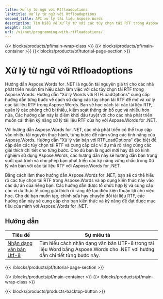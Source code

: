 ```yaml
---
title: Xử lý từ ngữ với Rtfloadoptions
linktitle: Xử lý từ ngữ với Rtfloadoptions
second_title: API xử lý tài liệu Aspose.Words
description: Tìm hiểu về Xử lý từ với các tùy chọn tải RTF trong Aspose.Words cho .NET. Tìm hiểu cách tải và thao tác các tài liệu RTF bằng hướng dẫn từng bước và mã C# mẫu.
weight: 1630
url: /vi/net/programming-with-rtfloadoptions/
---
```


{{< blocks/products/pf/main-wrap-class >}}
{{< blocks/products/pf/main-container >}}
{{< blocks/products/pf/tutorial-page-section >}}

# Xử lý từ ngữ với Rtfloadoptions

Hướng dẫn Aspose.Words for .NET là nguồn tài nguyên giá trị cho các nhà phát triển muốn tìm hiểu cách làm việc với các tùy chọn tải RTF trong Aspose.Words. Hướng dẫn "Xử lý Words với RTFLoadOptions" cung cấp hướng dẫn từng bước về cách sử dụng các tùy chọn tải RTF để mở và xử lý các tài liệu RTF trong Aspose.Words. Bạn sẽ học cách tải các tài liệu RTF, quản lý các phông chữ bị thiếu, kiểm soát thông tin bố cục và nhiều hơn nữa. Các hướng dẫn này là điểm khởi đầu tuyệt vời cho các nhà phát triển muốn cải thiện kỹ năng xử lý tài liệu RTF của họ với Aspose.Words for .NET.

Với hướng dẫn Aspose.Words for .NET, các nhà phát triển có thể truy cập vào nhiều tài nguyên thực hành, từng bước để nắm vững các tính năng của Aspose.Words. Hướng dẫn "Xử lý văn bản với RTFLoadOptions" đặc biệt đề cập đến các tùy chọn tải RTF và cung cấp các ví dụ mã rõ ràng cùng các giải thích chi tiết cho từng bước. Cho dù bạn là người mới hay đã có kinh nghiệm sử dụng Aspose.Words, các hướng dẫn này sẽ hướng dẫn bạn trong suốt quá trình và cho phép bạn phát triển các kỹ năng vững chắc trong Xử lý văn bản với các tài liệu RTF với Aspose.Words for .NET.

Bằng cách làm theo hướng dẫn Aspose.Words for .NET, bạn sẽ có thể hiểu rõ các tùy chọn tải RTF trong Aspose.Words và áp dụng kiến thức này vào các dự án của riêng bạn. Các hướng dẫn được tổ chức hợp lý và cung cấp các ví dụ thực tế cùng giải thích rõ ràng để tạo điều kiện thuận lợi cho việc học. Cho dù bạn muốn tạo, chỉnh sửa hay chuyển đổi tài liệu RTF, các hướng dẫn này sẽ cung cấp cho bạn kiến thức và kỹ năng để đạt được mục tiêu của mình với Aspose.Words for .NET.

 ## Hướng dẫn
| Tiêu đề | Sự miêu tả |
| --- | --- |
| [Nhận dạng văn bản Utf-8](./recognize-utf8-text/) | Tìm hiểu cách nhận dạng văn bản UTF-8 trong tài liệu Word bằng Aspose.Words cho .NET với hướng dẫn chi tiết từng bước này. |
{{< /blocks/products/pf/tutorial-page-section >}}

{{< /blocks/products/pf/main-container >}}
{{< /blocks/products/pf/main-wrap-class >}}

{{< blocks/products/products-backtop-button >}}
